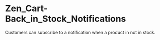 # Zen_Cart-Back_in_Stock_Notifications
Customers can subscribe to a notification when a product in not in stock.
